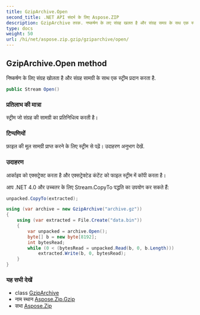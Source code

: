 ```yaml
---
title: GzipArchive.Open
second_title: .NET API संदर्भ के लिए Aspose.ZIP
description: GzipArchive तरक. नष्कर्षण के लए संग्रह खलत है और संग्रह समग्र के सथ एक स्ट्रम प्रदन करत है.
type: docs
weight: 50
url: /hi/net/aspose.zip.gzip/gziparchive/open/
---
```

## GzipArchive.Open method

निष्कर्षण के लिए संग्रह खोलता है और संग्रह सामग्री के साथ एक स्ट्रीम प्रदान करता है.

```csharp
public Stream Open()
```

### प्रतिलाभ की मात्रा

स्ट्रीम जो संग्रह की सामग्री का प्रतिनिधित्व करती है।

### टिप्पणियों

फ़ाइल की मूल सामग्री प्राप्त करने के लिए स्ट्रीम से पढ़ें। उदाहरण अनुभाग देखें.

### उदाहरण

आर्काइव को एक्सट्रेक्ट करता है और एक्सट्रेक्टेड कंटेंट को फाइल स्ट्रीम में कॉपी करता है।

आप .NET 4.0 और उच्चतर के लिए Stream.CopyTo पद्धति का उपयोग कर सकते हैं:

```csharp
unpacked.CopyTo(extracted);
```

```csharp
using (var archive = new GzipArchive("archive.gz"))
{
    using (var extracted = File.Create("data.bin"))
    {
        var unpacked = archive.Open();
        byte[] b = new byte[8192];
        int bytesRead;
        while (0 < (bytesRead = unpacked.Read(b, 0, b.Length)))
            extracted.Write(b, 0, bytesRead);
    }            
}
```

### यह सभी देखें

* class [GzipArchive](../)
* नाम स्थान [Aspose.Zip.Gzip](../../gziparchive/)
* सभा [Aspose.Zip](../../../)



